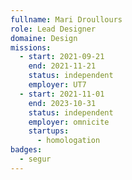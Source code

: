 ```yaml
---
fullname: Mari Droullours
role: Lead Designer
domaine: Design
missions:
  - start: 2021-09-21
    end: 2021-11-21
    status: independent
    employer: UT7
  - start: 2021-11-01
    end: 2023-10-31
    status: independent
    employer: omnicite
    startups:
      - homologation
badges:
  - segur
---
```

